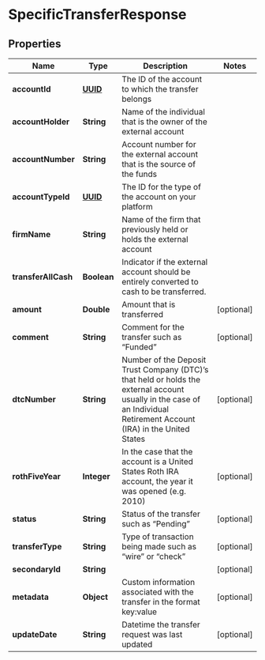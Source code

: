
# SpecificTransferResponse

## Properties
Name | Type | Description | Notes
------------ | ------------- | ------------- | -------------
**accountId** | [**UUID**](UUID.md) | The ID of the account to which the transfer belongs | 
**accountHolder** | **String** | Name of the individual that is the owner of the external account | 
**accountNumber** | **String** | Account number for the external account that is the source of the funds | 
**accountTypeId** | [**UUID**](UUID.md) | The ID for the type of the account on your platform | 
**firmName** | **String** | Name of the firm that previously held or holds the external account | 
**transferAllCash** | **Boolean** | Indicator if the external account should be entirely converted to cash to be transferred. | 
**amount** | **Double** | Amount that is transferred |  [optional]
**comment** | **String** | Comment for the transfer such as “Funded” |  [optional]
**dtcNumber** | **String** | Number of the Deposit Trust Company (DTC)’s that held or holds the external account usually in the case of an Individual Retirement Account (IRA) in the United States |  [optional]
**rothFiveYear** | **Integer** | In the case that the account is a United States Roth IRA account, the year it was opened (e.g. 2010) |  [optional]
**status** | **String** | Status of the transfer such as “Pending” |  [optional]
**transferType** | **String** | Type of transaction being made such as “wire” or “check” |  [optional]
**secondaryId** | **String** |  |  [optional]
**metadata** | **Object** | Custom information associated with the transfer in the format key:value |  [optional]
**updateDate** | **String** | Datetime the transfer request was last updated |  [optional]



